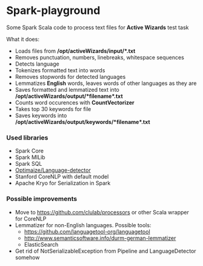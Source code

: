 # Spark-playground

Some Spark Scala code to process text files for **Active Wizards** test task

What it does:
- Loads files from __/opt/activeWizards/input/*.txt__
- Removes punctuation, numbers, linebreaks, whitespace sequences
- Detects language
- Tokenizes formatted text into words
- Removes stopwords for detected languages
- Lemmatizes __English__ words, leaves words of other languages as they are
- Saves formatted and lemmatized text into __/opt/activeWizards/output/\*filename*.txt__
- Counts word occurences with **CountVectorizer**
- Takes top 30 keywords for file
- Saves keywords into __/opt/activeWizards/output/keywords/\*filename*.txt__

### Used libraries
- Spark Core
- Spark MlLib
- Spark SQL
- [Optimaize/Language-detector](https://github.com/optimaize/language-detector)
- Stanford CoreNLP with default model
- Apache Kryo for Serialization in Spark

### Possible improvements
- Move to https://github.com/clulab/processors or other Scala wrapper for CoreNLP
- Lemmatizer for non-English languages. Possible tools:
  - https://github.com/languagetool-org/languagetool
  - http://www.semanticsoftware.info/durm-german-lemmatizer
  - ElasticSearch
- Get rid of NotSerializableException from Pipeline and LanguageDetector somehow
